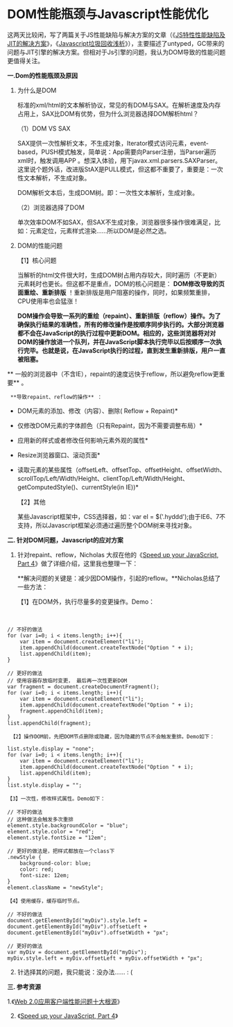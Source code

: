 # DOM性能瓶颈与Javascript性能优化

 这两天比较闲，写了两篇关于JS性能缺陷与解决方案的文章（《[JS特性性能缺陷及JIT的解决方案](http://www.cnblogs.com/hyddd/archive/2013/02/06/2908110.html)》，《[Javascript垃圾回收浅析](http://www.cnblogs.com/hyddd/archive/2013/02/07/2908598.html)》），主要描述了untyped，GC带来的问题与JIT引擎的解决方案。但相对于Js引擎的问题，我认为DOM导致的性能问题更值得关注。

**一.Dom的性能瓶颈及原因**

1. 为什么是DOM

    标准的xml/html的文本解析协议，常见的有DOM与SAX。在解析速度及内存占用上，SAX比DOM有优势，但为什么浏览器选择DOM解析html？

    （1）DOM VS SAX

    SAX提供一次性解析文本，不生成对象，Iterator模式访问元素，event-based，PUSH模式触发，简单说：App需要向Parser注册，当Parser遍历xml时，触发调用APP 。想深入体验，用下javax.xml.parsers.SAXParser。这里说个题外话，改进版StAX是PULL模式，但这都不重要了，重要是：一次性文本解析，不生成对象。

    DOM解析文本后，生成DOM树。即：一次性文本解析，生成对象。

    （2）浏览器选择了DOM

    单次效率DOM不如SAX，但SAX不生成对象，浏览器很多操作很难满足，比如：元素定位，元素样式渲染……所以DOM是必然之选。
2. DOM的性能问题

    【1】核心问题

    当解析的html文件很大时，生成DOM树占用内存较大，同时遍历（不更新）元素耗时也更长。但这都不是重点，DOM的核心问题是： **DOM修改导致的页面重绘、重新排版** ！重新排版是用户阻塞的操作，同时，如果频繁重排，CPU使用率也会猛涨！

    **DOM操作会导致一系列的重绘（repaint）、重新排版（reflow）操作。为了确保执行结果的准确性，所有的修改操作是按顺序同步执行的。大部分浏览器都不会在JavaScript的执行过程中更新DOM。相应的，这些浏览器将对对 DOM的操作放进一个队列，并在JavaScript脚本执行完毕以后按顺序一次执行完毕。也就是说，在JavaScript执行的过程，直到发生重新排版，用户一直被阻塞。**

 **    一般的浏览器中（不含IE），repaint的速度远快于reflow，所以避免reflow更重要** 。

     **导致repaint、reflow的操作** ：

* DOM元素的添加、修改（内容）、删除( Reflow + Repaint)*
* 仅修改DOM元素的字体颜色（只有Repaint，因为不需要调整布局）*
* 应用新的样式或者修改任何影响元素外观的属性*
* Resize浏览器窗口、滚动页面*
* 读取元素的某些属性（offsetLeft、offsetTop、offsetHeight、offsetWidth、scrollTop/Left/Width/Height、clientTop/Left/Width/Height、getComputedStyle()、currentStyle(in IE))*

    【2】其他

    某些Javascript框架中，CSS选择器，如：var el = $('.hyddd');由于IE6、7不支持，所以Javascript框架必须通过遍历整个DOM树来寻找对象。

**二. 针对DOM问题，Javascript的应对方案**

1. 针对repaint、reflow，Nicholas 大叔在他的《[Speed up your JavaScript, Part 4](http://www.nczonline.net/blog/2009/02/03/speed-up-your-javascript-part-4/)》做了详细介绍，这里我也整理一下：

    **解决问题的关键是：减少因DOM操作，引起的reflow。**Nicholas总结了一些方法：

    【1】在DOM外，执行尽量多的变更操作。Demo：

‍

```
// 不好的做法
for (var i=0; i < items.length; i++){
    var item = document.createElement("li");
    item.appendChild(document.createTextNode("Option " + i);
    list.appendChild(item);
}   
```

```
// 更好的做法
// 使用容器存放临时变更， 最后再一次性更新DOM
var fragment = document.createDocumentFragment();
for (var i=0; i < items.length; i++){
    var item = document.createElement("li");
    item.appendChild(document.createTextNode("Option " + i);
    fragment.appendChild(item);
}
list.appendChild(fragment);
```

     【2】操作DOM前，先把DOM节点删除或隐藏，因为隐藏的节点不会触发重排。Demo如下：

```
list.style.display = "none";  
for (var i=0; i < items.length; i++){  
    var item = document.createElement("li");  
    item.appendChild(document.createTextNode("Option " + i);  
    list.appendChild(item);  
}  
list.style.display = "";  
```

    【3】一次性，修改样式属性。Demo如下：

```
// 不好的做法
// 这种做法会触发多次重排
element.style.backgroundColor = "blue";  
element.style.color = "red";  
element.style.fontSize = "12em";
```

```
// 更好的做法是，把样式都放在一个class下
.newStyle {  
    background-color: blue;  
    color: red;  
    font-size: 12em;  
}  
element.className = "newStyle";
```

    【4】使用缓存，缓存临时节点。

```
// 不好的做法
document.getElementById("myDiv").style.left = document.getElementById("myDiv").offsetLeft +  
document.getElementById("myDiv").offsetWidth + "px";  
```

```
// 更好的做法
var myDiv = document.getElementById("myDiv");  
myDiv.style.left = myDiv.offsetLeft + myDiv.offsetWidth + "px";  
```

2. 针选择其的问题，我只能说：没办法…… : (

**三. 参考资源**

1.《[Web 2.0应用客户端性能问题十大根源](http://www.infoq.com/cn/news/2010/08/web-performance-root/)》

2. 《[Speed up your JavaScript, Part 4](http://www.nczonline.net/blog/2009/02/03/speed-up-your-javascript-part-4/)》
